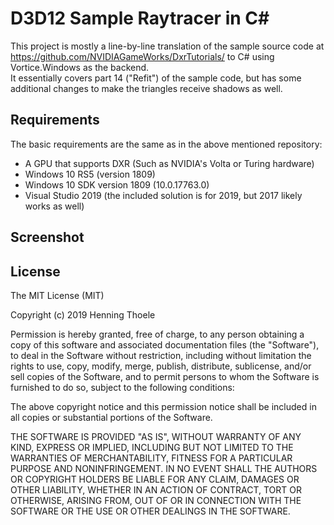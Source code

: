 # D3D12 Sample Raytracer in C#
This project is mostly a line-by-line translation of the sample source code at https://github.com/NVIDIAGameWorks/DxrTutorials/ to C# using Vortice.Windows as the backend.  
It essentially covers part 14 ("Refit") of the sample code, but has some additional changes to make the triangles receive shadows as well.

## Requirements
The basic requirements are the same as in the above mentioned repository:
- A GPU that supports DXR (Such as NVIDIA's Volta or Turing hardware)
- Windows 10 RS5 (version 1809)
- Windows 10 SDK version 1809 (10.0.17763.0)
- Visual Studio 2019 (the included solution is for 2019, but 2017 likely works as well)

## Screenshot


## License
The MIT License (MIT)

Copyright (c) 2019 Henning Thoele

Permission is hereby granted, free of charge, to any person obtaining a
copy of this software and associated documentation files (the "Software"),
to deal in the Software without restriction, including without limitation
the rights to use, copy, modify, merge, publish, distribute, sublicense,
and/or sell copies of the Software, and to permit persons to whom the
Software is furnished to do so, subject to the following conditions:

The above copyright notice and this permission notice shall be included in
all copies or substantial portions of the Software.

THE SOFTWARE IS PROVIDED "AS IS", WITHOUT WARRANTY OF ANY KIND, EXPRESS OR
IMPLIED, INCLUDING BUT NOT LIMITED TO THE WARRANTIES OF MERCHANTABILITY,
FITNESS FOR A PARTICULAR PURPOSE AND NONINFRINGEMENT. IN NO EVENT SHALL
THE AUTHORS OR COPYRIGHT HOLDERS BE LIABLE FOR ANY CLAIM, DAMAGES OR OTHER
LIABILITY, WHETHER IN AN ACTION OF CONTRACT, TORT OR OTHERWISE, ARISING
FROM, OUT OF OR IN CONNECTION WITH THE SOFTWARE OR THE USE OR OTHER
DEALINGS IN THE SOFTWARE.
